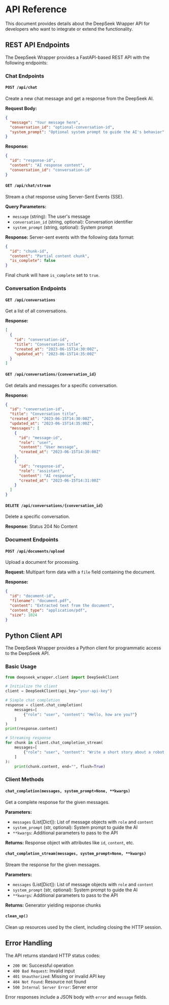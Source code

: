 # API Reference

This document provides details about the DeepSeek Wrapper API for developers who want to integrate or extend the functionality.

## REST API Endpoints

The DeepSeek Wrapper provides a FastAPI-based REST API with the following endpoints:

### Chat Endpoints

#### `POST /api/chat`

Create a new chat message and get a response from the DeepSeek AI.

**Request Body:**
```json
{
  "message": "Your message here",
  "conversation_id": "optional-conversation-id",
  "system_prompt": "Optional system prompt to guide the AI's behavior"
}
```

**Response:**
```json
{
  "id": "response-id",
  "content": "AI response content",
  "conversation_id": "conversation-id"
}
```

#### `GET /api/chat/stream`

Stream a chat response using Server-Sent Events (SSE).

**Query Parameters:**
- `message` (string): The user's message
- `conversation_id` (string, optional): Conversation identifier
- `system_prompt` (string, optional): System prompt

**Response:**
Server-sent events with the following data format:
```json
{
  "id": "chunk-id",
  "content": "Partial content chunk",
  "is_complete": false
}
```

Final chunk will have `is_complete` set to `true`.

### Conversation Endpoints

#### `GET /api/conversations`

Get a list of all conversations.

**Response:**
```json
[
  {
    "id": "conversation-id",
    "title": "Conversation title",
    "created_at": "2023-06-15T14:30:00Z",
    "updated_at": "2023-06-15T14:35:00Z"
  }
]
```

#### `GET /api/conversations/{conversation_id}`

Get details and messages for a specific conversation.

**Response:**
```json
{
  "id": "conversation-id",
  "title": "Conversation title",
  "created_at": "2023-06-15T14:30:00Z",
  "updated_at": "2023-06-15T14:35:00Z",
  "messages": [
    {
      "id": "message-id",
      "role": "user",
      "content": "User message",
      "created_at": "2023-06-15T14:30:00Z"
    },
    {
      "id": "response-id",
      "role": "assistant",
      "content": "AI response",
      "created_at": "2023-06-15T14:31:00Z"
    }
  ]
}
```

#### `DELETE /api/conversations/{conversation_id}`

Delete a specific conversation.

**Response:** Status 204 No Content

### Document Endpoints

#### `POST /api/documents/upload`

Upload a document for processing.

**Request:** Multipart form data with a `file` field containing the document.

**Response:**
```json
{
  "id": "document-id",
  "filename": "document.pdf",
  "content": "Extracted text from the document",
  "content_type": "application/pdf",
  "size": 1024
}
```

## Python Client API

The DeepSeek Wrapper provides a Python client for programmatic access to the DeepSeek API.

### Basic Usage

```python
from deepseek_wrapper.client import DeepSeekClient

# Initialize the client
client = DeepSeekClient(api_key="your-api-key")

# Simple chat completion
response = client.chat_completion(
    messages=[
        {"role": "user", "content": "Hello, how are you?"}
    ]
)
print(response.content)

# Streaming response
for chunk in client.chat_completion_stream(
    messages=[
        {"role": "user", "content": "Write a short story about a robot."}
    ]
):
    print(chunk.content, end="", flush=True)
```

### Client Methods

#### `chat_completion(messages, system_prompt=None, **kwargs)`

Get a complete response for the given messages.

**Parameters:**
- `messages` (List[Dict]): List of message objects with `role` and `content`
- `system_prompt` (str, optional): System prompt to guide the AI
- `**kwargs`: Additional parameters to pass to the API

**Returns:** Response object with attributes like `id`, `content`, etc.

#### `chat_completion_stream(messages, system_prompt=None, **kwargs)`

Stream the response for the given messages.

**Parameters:**
- `messages` (List[Dict]): List of message objects with `role` and `content`
- `system_prompt` (str, optional): System prompt to guide the AI
- `**kwargs`: Additional parameters to pass to the API

**Returns:** Generator yielding response chunks

#### `clean_up()`

Clean up resources used by the client, including closing the HTTP session.

## Error Handling

The API returns standard HTTP status codes:

- `200 OK`: Successful operation
- `400 Bad Request`: Invalid input
- `401 Unauthorized`: Missing or invalid API key
- `404 Not Found`: Resource not found
- `500 Internal Server Error`: Server error

Error responses include a JSON body with `error` and `message` fields. 